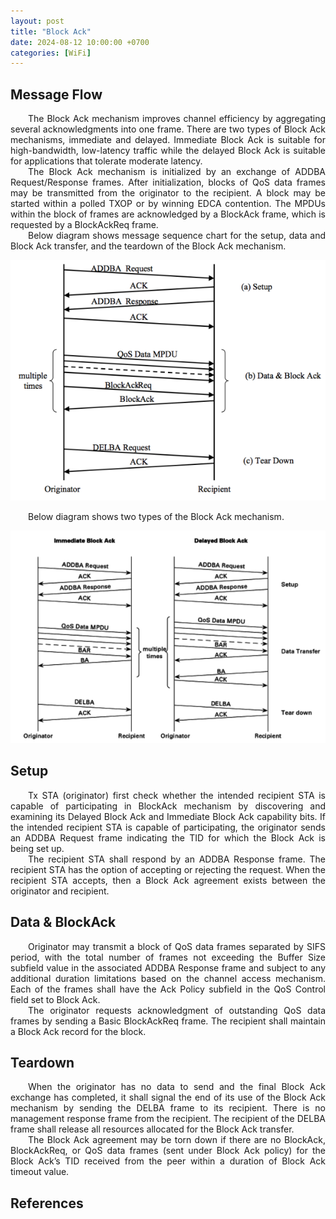 ```yaml
---
layout: post
title: "Block Ack"
date: 2024-08-12 10:00:00 +0700
categories: [WiFi]
---
```


## Message Flow

<div style="text-align: justify; text-indent: 2em;">
The Block Ack mechanism improves channel efficiency by aggregating several acknowledgments into one frame. There are two types of Block Ack mechanisms, immediate and delayed. Immediate Block Ack is suitable for high-bandwidth, low-latency traffic while the delayed Block Ack is suitable for applications that tolerate moderate latency.
</div>

<div style="text-align: justify; text-indent: 2em;">
The Block Ack mechanism is initialized by an exchange of ADDBA Request/Response frames. After initialization, blocks of QoS data frames may be transmitted from the originator to the recipient. A block may be started within a polled TXOP or by winning EDCA contention. The MPDUs within the block of frames are acknowledged by a BlockAck frame, which is requested by a BlockAckReq frame.
</div>

<div style="text-align: justify; text-indent: 2em;">
Below diagram shows message sequence chart for the setup, data and Block Ack transfer, and the teardown of the Block Ack mechanism.
</div>

![H1](/assets/img/wifi/flow_message.png)

<div style="text-align: justify; text-indent: 2em;">
Below diagram shows two types of the Block Ack mechanism.
</div>

![H1](/assets/img/wifi/kind_of_block_ack.png)

## Setup

<div style="text-align: justify; text-indent: 2em;">
Tx STA (originator) first check whether the intended recipient STA is capable of participating in BlockAck mechanism by discovering and examining its Delayed Block Ack and Immediate Block Ack capability bits. If the intended recipient STA is capable of participating, the originator sends an ADDBA Request frame indicating the TID for which the Block Ack is being set up.
</div>

<div style="text-align: justify; text-indent: 2em;">
The recipient STA shall respond by an ADDBA Response frame. The recipient STA has the option of accepting or rejecting the request. When the recipient STA accepts, then a Block Ack agreement exists between the originator and recipient.
</div>

## Data & BlockAck

<div style="text-align: justify; text-indent: 2em;">
Originator may transmit a block of QoS data frames separated by SIFS period, with the total number of frames not exceeding the Buffer Size subfield value in the associated ADDBA Response frame and subject to any additional duration limitations based on the channel access mechanism. Each of the frames shall have the Ack Policy subfield in the QoS Control field set to Block Ack.
</div>

<div style="text-align: justify; text-indent: 2em;">
The originator requests acknowledgment of outstanding QoS data frames by sending a Basic BlockAckReq frame. The recipient shall maintain a Block Ack record for the block.
</div>

## Teardown

<div style="text-align: justify; text-indent: 2em;">
When the originator has no data to send and the final Block Ack exchange has completed, it shall signal the end of its use of the Block Ack mechanism by sending the DELBA frame to its recipient. There is no management response frame from the recipient. The recipient of the DELBA frame shall release all resources allocated for the Block Ack transfer.
</div>

<div style="text-align: justify; text-indent: 2em;">
The Block Ack agreement may be torn down if there are no BlockAck, BlockAckReq, or QoS data frames (sent under Block Ack policy) for the Block Ack’s TID received from the peer within a duration of Block Ack timeout value.
</div>

## References